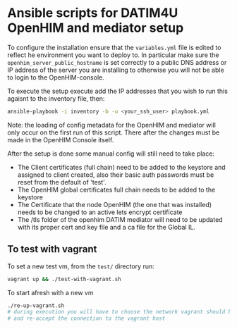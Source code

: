 # Ansible scripts for DATIM4U OpenHIM and mediator setup

To configure the installation ensure that the `variables.yml` file is edited to reflect he environment you want to deploy to. In particular make sure the `openhim_server_public_hostname` is set correctly to a public DNS address or IP address of the server you are installing to otherwise you will not be able to login to the OpenHIM-console.

To execute the setup execute add the IP addresses that you wish to run this agaisnt to the inventory file, then:
```bash
ansible-playbook -i inventory -b -u <your_ssh_user> playbook.yml
```

Note: the loading of config metadata for the OpenHIM and mediator will only occur on the first run of this script. There after the changes must be made in the OpenHIM Console itself.

After the setup is done some manual config will still need to take place:

* The Client certificates (full chain) need to be added to the keystore and assigned to client created, also their basic auth passwords must be reset from the default of 'test'.
* The OpenHIM global certificates full chain needs to be added to the keystore
* The Certificate that the node OpenHIM (the one that was installed) needs to be changed to an active lets encrypt certificate
* The /tls folder of the openhim DATIM mediator will need to be updated with its proper cert and key file and a ca file for the Global IL.

## To test with vagrant

To set a new test vm, from the `test/` directory run:
```bash
vagrant up && ./test-with-vagrant.sh
```

To start afresh with a new vm
```bash
./re-up-vagrant.sh
# during execution you will have to choose the network vagrant should bridge to
# and re-accept the connection to the vagrant host
```
